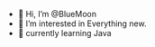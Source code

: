 - 👋 Hi, I’m @BlueMoon
- 👀 I’m interested in Everything new.
- 🌱 currently learning Java

<!---
BlueMoon-Suhas/BlueMoon-Suhas is a ✨ special ✨ repository because its `README.md` (this file) appears on your GitHub profile.
You can click the Preview link to take a look at your changes.
--->
